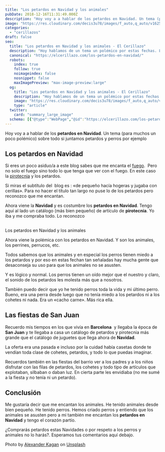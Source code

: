 ```yaml
---
title: "Los petardos en Navidad y los animales"
pubDate: 2018-12-16T11:31:49.000Z
description: "Hoy voy a a hablar de los petardos en Navidad. Un tema (para muchos un poco polémico) sobre todo si juntamos petardos y perros por ejemplo"
image: "https://res.cloudinary.com/decis3u78/images/f_auto,q_auto/v1625705428/petardos-en-Navidad_909f2cc8_909b7431_909fa757/petardos-en-Navidad_909f2cc8_909b7431_909fa757.jpg?_i=AA"
categories:
  - "cerillazos"
draft: false
seo:
  title: "Los petardos en Navidad y los animales - El Cerillazo"
  description: "Hoy hablamos de un tema un polémico por estas fechas. Los petarados en Navidad y los animales. ¿Tu eres de los que compra petardos y pirotecnia por Navidad?"
  canonical: "https://elcerillazo.com/los-petardos-en-navidad/"
  robots:
    index: true
    follow: true
    noimageindex: false
    nosnippet: false
    maxImagePreview: "max-image-preview:large"
  og:
    title: "Los petardos en Navidad y los animales - El Cerillazo"
    description: "Hoy hablamos de un tema un polémico por estas fechas. Los petarados en Navidad y los animales. ¿Tu eres de los que compra petardos y pirotecnia por Navidad?"
    image: "https://res.cloudinary.com/decis3u78/images/f_auto,q_auto/v1625705428/petardos-en-Navidad_909f2cc8_909b7431_909fa757/petardos-en-Navidad_909f2cc8_909b7431_909fa757.jpg?_i=AA"
    type: "article"
  twitter:
    card: "summary_large_image"
  schema: [{"@type":"WebPage","@id":"https://elcerillazo.com/los-petardos-en-navidad/","url":"https://elcerillazo.com/los-petardos-en-navidad/","name":"Los petardos en Navidad y los animales - El Cerillazo","isPartOf":{"@id":"https://elcerillazo.com/#website"},"primaryImageOfPage":{"@id":"https://elcerillazo.com/los-petardos-en-navidad/#primaryimage"},"image":{"@id":"https://elcerillazo.com/los-petardos-en-navidad/#primaryimage"},"thumbnailUrl":"https://res.cloudinary.com/decis3u78/images/f_auto,q_auto/v1625705428/petardos-en-Navidad_909f2cc8_909b7431_909fa757/petardos-en-Navidad_909f2cc8_909b7431_909fa757.jpg?_i=AA","datePublished":"2018-12-16T12:31:49+00:00","dateModified":"2018-12-16T12:33:16+00:00","author":{"@id":"https://elcerillazo.com/#/schema/person/368d5b496aeaf077b307f248a72abcd9"},"description":"Hoy hablamos de un tema un polémico por estas fechas. Los petarados en Navidad y los animales. ¿Tu eres de los que compra petardos y pirotecnia por Navidad?","breadcrumb":{"@id":"https://elcerillazo.com/los-petardos-en-navidad/#breadcrumb"},"inLanguage":"es","potentialAction":[{"@type":"ReadAction","target":["https://elcerillazo.com/los-petardos-en-navidad/"]}]},{"@type":"ImageObject","inLanguage":"es","@id":"https://elcerillazo.com/los-petardos-en-navidad/#primaryimage","url":"https://res.cloudinary.com/decis3u78/images/f_auto,q_auto/v1625705428/petardos-en-Navidad_909f2cc8_909b7431_909fa757/petardos-en-Navidad_909f2cc8_909b7431_909fa757.jpg?_i=AA","contentUrl":"https://res.cloudinary.com/decis3u78/images/f_auto,q_auto/v1625705428/petardos-en-Navidad_909f2cc8_909b7431_909fa757/petardos-en-Navidad_909f2cc8_909b7431_909fa757.jpg?_i=AA","width":800,"height":533,"caption":"Petardos en Navidad y animales"},{"@type":"BreadcrumbList","@id":"https://elcerillazo.com/los-petardos-en-navidad/#breadcrumb","itemListElement":[{"@type":"ListItem","position":1,"name":"Portada","item":"https://elcerillazo.com/"},{"@type":"ListItem","position":2,"name":"Los petardos en Navidad y los animales"}]},{"@type":"WebSite","@id":"https://elcerillazo.com/#website","url":"https://elcerillazo.com/","name":"El Cerillazo","description":"De pequeño hacía hogueras y jugaba con cerillas","potentialAction":[{"@type":"SearchAction","target":{"@type":"EntryPoint","urlTemplate":"https://elcerillazo.com/?s={search_term_string}"},"query-input":{"@type":"PropertyValueSpecification","valueRequired":true,"valueName":"search_term_string"}}],"inLanguage":"es"},{"@type":"Person","@id":"https://elcerillazo.com/#/schema/person/368d5b496aeaf077b307f248a72abcd9","name":"montywp","url":"https://elcerillazo.com/author/montywp/"}]
---
```


Hoy voy a a hablar de los **petardos en Navidad**. Un tema (para muchos un poco polémico) sobre todo si juntamos petardos y perros por ejemplo

## Los petardos en Navidad

Si eres un poco asiduo/a a este blog sabes que me encanta el [fuego](https://elcerillazo.com/esa-atraccion-ciega-fuego/).  Pero no solo el fuego sino todo lo que tenga que ver con el fuego. En este caso la [pirotecnia](https://es.wikipedia.org/wiki/Pirotecnia) y los petardos.

Si miras el subtítulo del  blog es : «de pequeño hacía hogeras y jugaba con cerillas». Para no hacer el título tan largo no puse lo de los petardos pero reconozco que me encantan.

Ahora viene la **Navidad** y es costumbre los **petardos en Navidad**. Tengo aquí al lado un catálogo (más bien pequeño) de artículo de **pirotecnia**. Yo iba y me compraba todo. Lo reconozco

##   
Los petardos en Navidad y los animales

Ahora viene la polémica con los petardos en Navidad. Y son los animales, los perrines, perrucos, etc.

Todos sabemos que los animales y en especial los perros tienen miedo a los petardos y por eso en estas fechan tan señaladas hay mucha gente que desaconseja su uso para que los animales no se asusten.

Y es lógico y normal. Los perros tienen un oído mejor que el nuestro y claro, el sonido de los petardos les molesta más que a nosotros.

También puedo decir que yo he tenido perros toda la vida y mi último perro. Bueno, era una perra desde luego que no tenía miedo a los petardos ni a los cohetes ni nada. Era un «cacho carne». Más rica ella.

## Las fiestas de San Juan

Recuerdo mis tiempos en los que vivía en **Barcelona**  y llegaba la época de **San Juan** y te llegaba a casa un catálogo de petardos y pirotecnia más grande que el catálogo de juguetes que llega ahora de **Navidad**.

La oferta era una pasada e incluso por la cuidad había casetas donde te vendían toda clase de cohetes, petardos, y todo lo que puedas imaginar.

Recuerdos también en las fiestas del barrio ver a los padres y a los niños disfrutar con las filas de petardos, los cohetes y todo tipo de artículos que explotaban, silbaban o daban luz. En cierta parte les envidiaba (no me sumé a la fiesta y no tenía ni un petardo).

## Conclusión

Me gustaría decir que me encantan los animales. He tenido animales desde bien pequeño. He tenido perros. Hemos criado perros y entiendo que los animales se asusten pero a mi también me encantan los **petardos en Navidad** y tengo el corazón partío.

¿Comprarás petardos estas Navidades o por respeto a los perros y animales no lo harás?. Esperamos tus comentarios aquí debajo.

Photo by [Alexander Kagan](https://unsplash.com/photos/7TfsJqvT6TQ?utm_source=unsplash&utm_medium=referral&utm_content=creditCopyText) on [Unsplash](https://unsplash.com/search/photos/fireworks?utm_source=unsplash&utm_medium=referral&utm_content=creditCopyText)